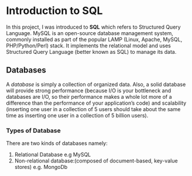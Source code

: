 # Introduction to SQL

In this project, I was introduced to **SQL** which refers to Structured Query Language. MySQL is an open-source database management system, commonly installed as part of the popular LAMP (Linux, Apache, MySQL, PHP/Python/Perl) stack. It implements the relational model and uses Structured Query Language (better known as SQL) to manage its data.

## Databases
A *database* is simply a collection of organized data. Also, a solid database will provide strong performance (because I/O is your bottleneck and databases are I/O, so their performance makes a whole lot more of a difference than the performance of your application’s code) and scalability (inserting one user in a collection of 5 users should take about the same time as inserting one user in a collection of 5 billion users).

### Types of Database
There are two kinds of databases namely:
  1. Relational Database e.g MySQL
  2. Non-relational database:(composed of document-based, key-value stores) e.g. MongoDb

